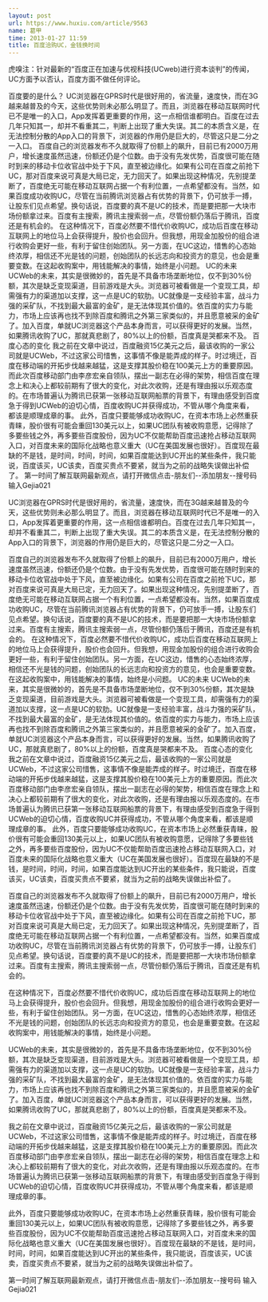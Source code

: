 ```yaml
---
layout: post
url: https://www.huxiu.com/article/9563
name: 葛甲
time: 2013-01-27 11:59
title: 百度洽购UC，金钱换时间
---
```

虎嗅注：针对最新的“百度正在加速与优视科技(UCweb)进行资本谈判”的传闻，UC方面予以否认，百度方面不做任何评论。

百度要的是什么？ UC浏览器在GPRS时代是很好用的，省流量，速度快，而在3G越来越普及的今天，这些优势则未必那么明显了。而且，浏览器在移动互联网时代已不是唯一的入口，App发挥着更重要的作用，这一点相信谁都明白。百度在过去几年只知其一，却并不看重其二，判断上出现了重大失误。其二的本质含义是，在无法控制分散的App入口的背景下，浏览器的作用仍是巨大的，尽管这只是二分之一入口。 百度自己的浏览器发布不久就取得了份额上的飙升，目前已有2000万用户，增长速度虽然迅速，份额还仍是个位数。由于没有先发优势，百度很可能在随时到来的移动卡位收官战中处于下风，直至被边缘化。如果有公司在百度之前抢下UC，那对百度来说可真是大局已定，无力回天了。如果出现这种情况，先别提垄断了，百度绝无可能在移动互联网占据一个有利位置，一点希望都没有。当然，如果百度成功收购UC，尽管在当前腾讯浏览器占有优势的背景下，仍可放手一搏，让股东们见点希望。换句话说，百度要的真不是UC的技术，而是要把那一大块市场份额拿过来。百度有主搜索，腾讯主搜索弱一点，尽管份额仍落后于腾讯，百度还是有机会的。 在这种情况下，百度必然要不惜代价收购UC，成功后百度在移动互联网上的地位马上会获得提升，股价也会回升。但我想，用现金加股份的组合进行收购会更好一些，有利于留住创始团队。另一方面，在UC这边，惜售的心态始终浓厚，相信还不光是钱的问题，创始团队的长远志向和投资方的意见，也会是重要变数。在这起收购案中，用钱能解决的事情，始终是小问题。 UC的未来 UCWeb的未来，其实是很微妙的，首先是不具备市场垄断地位，仅不到30%份额，其次是缺乏变现渠道，目前游戏是大头。浏览器可被看做是一个变现工具，却需强有力的渠道加以支撑，这一点是UC的软肋。UC就像是一支经验丰富，战斗力强的采矿队，不找到最大最富的金矿，是无法体现其价值的。依百度的实力与能力，市场上应该再也找不到除百度和腾讯之外第三家类似的，并且愿意被采的金矿了。加入百度，单就UC浏览器这个产品本身而言，可以获得更好的发展。当然，如果腾讯收购了UC，那就真悲剧了，80%以上的份额，百度真是哭都来不及。 百度心态的变化 我之前在文章中说过，百度融资15亿美元之后，最该收购的一家公司就是UCWeb，不过这家公司惜售，这事情不像是能弄成的样子。时过境迁，百度在移动端的开拓步伐越来越猛，这是支撑其股价稳在100美元上方的重要原因。而此次百度移动部门由李彦宏亲自领队，摆出一副志在必得的架势，相信百度在理念上和决心上都较前期有了很大的变化，对此次收购，还是有理由报以乐观态度的。在市场普遍认为腾讯已获第一张移动互联网船票的背景下，有理由感受到百度急于得到UCWeb的迫切心情，百度收购UC并获得成功，不管从哪个角度来看，都该是顺理成章的事。 此外，百度只要能够成功收购UC，在资本市场上必然重获青睐，股价很有可能会重回130美元以上，如果UC团队有被收购意愿，记得除了多要些钱之外，再多要些百度股份，因为UC不仅能帮助百度迅速抢占移动互联网入口，对百度未来的国际化战略也意义重大（UC在美国发展也很好）。百度现在最缺的不是钱，是时间，时间，时间，如果百度能达到UC开出的某些条件，我只能说，百度该买，UC该卖，百度买贵点不要紧，就当为之前的战略失误做出补偿了。 第一时间了解互联网最新观点，请打开微信点击-朋友们--添加朋友--搜号码 输入Gejia021

UC浏览器在GPRS时代是很好用的，省流量，速度快，而在3G越来越普及的今天，这些优势则未必那么明显了。而且，浏览器在移动互联网时代已不是唯一的入口，App发挥着更重要的作用，这一点相信谁都明白。百度在过去几年只知其一，却并不看重其二，判断上出现了重大失误。其二的本质含义是，在无法控制分散的App入口的背景下，浏览器的作用仍是巨大的，尽管这只是二分之一入口。

百度自己的浏览器发布不久就取得了份额上的飙升，目前已有2000万用户，增长速度虽然迅速，份额还仍是个位数。由于没有先发优势，百度很可能在随时到来的移动卡位收官战中处于下风，直至被边缘化。如果有公司在百度之前抢下UC，那对百度来说可真是大局已定，无力回天了。如果出现这种情况，先别提垄断了，百度绝无可能在移动互联网占据一个有利位置，一点希望都没有。当然，如果百度成功收购UC，尽管在当前腾讯浏览器占有优势的背景下，仍可放手一搏，让股东们见点希望。换句话说，百度要的真不是UC的技术，而是要把那一大块市场份额拿过来。百度有主搜索，腾讯主搜索弱一点，尽管份额仍落后于腾讯，百度还是有机会的。 在这种情况下，百度必然要不惜代价收购UC，成功后百度在移动互联网上的地位马上会获得提升，股价也会回升。但我想，用现金加股份的组合进行收购会更好一些，有利于留住创始团队。另一方面，在UC这边，惜售的心态始终浓厚，相信还不光是钱的问题，创始团队的长远志向和投资方的意见，也会是重要变数。在这起收购案中，用钱能解决的事情，始终是小问题。 UC的未来 UCWeb的未来，其实是很微妙的，首先是不具备市场垄断地位，仅不到30%份额，其次是缺乏变现渠道，目前游戏是大头。浏览器可被看做是一个变现工具，却需强有力的渠道加以支撑，这一点是UC的软肋。UC就像是一支经验丰富，战斗力强的采矿队，不找到最大最富的金矿，是无法体现其价值的。依百度的实力与能力，市场上应该再也找不到除百度和腾讯之外第三家类似的，并且愿意被采的金矿了。加入百度，单就UC浏览器这个产品本身而言，可以获得更好的发展。当然，如果腾讯收购了UC，那就真悲剧了，80%以上的份额，百度真是哭都来不及。 百度心态的变化 我之前在文章中说过，百度融资15亿美元之后，最该收购的一家公司就是UCWeb，不过这家公司惜售，这事情不像是能弄成的样子。时过境迁，百度在移动端的开拓步伐越来越猛，这是支撑其股价稳在100美元上方的重要原因。而此次百度移动部门由李彦宏亲自领队，摆出一副志在必得的架势，相信百度在理念上和决心上都较前期有了很大的变化，对此次收购，还是有理由报以乐观态度的。在市场普遍认为腾讯已获第一张移动互联网船票的背景下，有理由感受到百度急于得到UCWeb的迫切心情，百度收购UC并获得成功，不管从哪个角度来看，都该是顺理成章的事。 此外，百度只要能够成功收购UC，在资本市场上必然重获青睐，股价很有可能会重回130美元以上，如果UC团队有被收购意愿，记得除了多要些钱之外，再多要些百度股份，因为UC不仅能帮助百度迅速抢占移动互联网入口，对百度未来的国际化战略也意义重大（UC在美国发展也很好）。百度现在最缺的不是钱，是时间，时间，时间，如果百度能达到UC开出的某些条件，我只能说，百度该买，UC该卖，百度买贵点不要紧，就当为之前的战略失误做出补偿了。

百度自己的浏览器发布不久就取得了份额上的飙升，目前已有2000万用户，增长速度虽然迅速，份额还仍是个位数。由于没有先发优势，百度很可能在随时到来的移动卡位收官战中处于下风，直至被边缘化。如果有公司在百度之前抢下UC，那对百度来说可真是大局已定，无力回天了。如果出现这种情况，先别提垄断了，百度绝无可能在移动互联网占据一个有利位置，一点希望都没有。当然，如果百度成功收购UC，尽管在当前腾讯浏览器占有优势的背景下，仍可放手一搏，让股东们见点希望。换句话说，百度要的真不是UC的技术，而是要把那一大块市场份额拿过来。百度有主搜索，腾讯主搜索弱一点，尽管份额仍落后于腾讯，百度还是有机会的。

在这种情况下，百度必然要不惜代价收购UC，成功后百度在移动互联网上的地位马上会获得提升，股价也会回升。但我想，用现金加股份的组合进行收购会更好一些，有利于留住创始团队。另一方面，在UC这边，惜售的心态始终浓厚，相信还不光是钱的问题，创始团队的长远志向和投资方的意见，也会是重要变数。在这起收购案中，用钱能解决的事情，始终是小问题。

UCWeb的未来，其实是很微妙的，首先是不具备市场垄断地位，仅不到30%份额，其次是缺乏变现渠道，目前游戏是大头。浏览器可被看做是一个变现工具，却需强有力的渠道加以支撑，这一点是UC的软肋。UC就像是一支经验丰富，战斗力强的采矿队，不找到最大最富的金矿，是无法体现其价值的。依百度的实力与能力，市场上应该再也找不到除百度和腾讯之外第三家类似的，并且愿意被采的金矿了。加入百度，单就UC浏览器这个产品本身而言，可以获得更好的发展。当然，如果腾讯收购了UC，那就真悲剧了，80%以上的份额，百度真是哭都来不及。

我之前在文章中说过，百度融资15亿美元之后，最该收购的一家公司就是UCWeb，不过这家公司惜售，这事情不像是能弄成的样子。时过境迁，百度在移动端的开拓步伐越来越猛，这是支撑其股价稳在100美元上方的重要原因。而此次百度移动部门由李彦宏亲自领队，摆出一副志在必得的架势，相信百度在理念上和决心上都较前期有了很大的变化，对此次收购，还是有理由报以乐观态度的。在市场普遍认为腾讯已获第一张移动互联网船票的背景下，有理由感受到百度急于得到UCWeb的迫切心情，百度收购UC并获得成功，不管从哪个角度来看，都该是顺理成章的事。

此外，百度只要能够成功收购UC，在资本市场上必然重获青睐，股价很有可能会重回130美元以上，如果UC团队有被收购意愿，记得除了多要些钱之外，再多要些百度股份，因为UC不仅能帮助百度迅速抢占移动互联网入口，对百度未来的国际化战略也意义重大（UC在美国发展也很好）。百度现在最缺的不是钱，是时间，时间，时间，如果百度能达到UC开出的某些条件，我只能说，百度该买，UC该卖，百度买贵点不要紧，就当为之前的战略失误做出补偿了。

第一时间了解互联网最新观点，请打开微信点击-朋友们--添加朋友--搜号码 输入Gejia021

